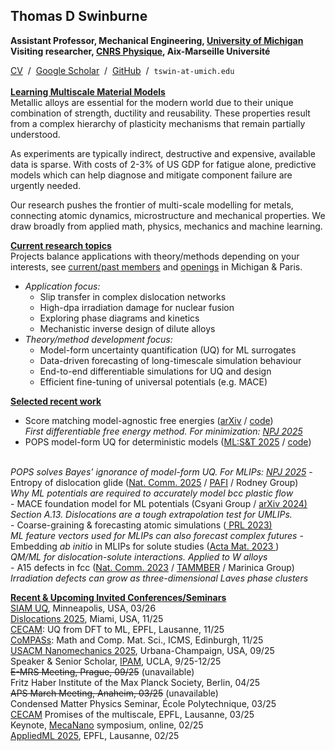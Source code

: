 ## Thomas D Swinburne
<strong>Assistant Professor, Mechanical Engineering, <a href="https://me.engin.umich.edu/" target="_new">University of Michigan</a><br>
Visiting researcher, <a href="http://www.cnrs.fr" target="_new">CNRS Physique</a>, Aix-Marseille Université</strong>

<a href="pdf/CV-TomSwinburne-2024.pdf" target="_new">CV</a>
&nbsp;/&nbsp;
<a href="https://scholar.google.com/citations?hl=en&user=vgHQd9cAAAAJ&view_op=list_works&sortby=pubdate" target="_new">Google Scholar</a>
&nbsp;/&nbsp;
<a href="https://github.com/tomswinburne/" target="_new">GitHub</a>
&nbsp;/&nbsp;
<code>tswin-at-umich.edu</code>
<br>
<br>
<u><strong>Learning Multiscale Material Models</strong></u><br>
Metallic alloys are essential for the modern world due to their unique combination of strength, ductility and reusability. These properties result from a complex hierarchy of plasticity mechanisms that remain partially understood.

As experiments are typically indirect, destructive and expensive, available data is sparse. With costs of 2-3% of US GDP for fatigue alone, predictive models which can help diagnose and mitigate component failure are urgently needed.

Our research pushes the frontier of multi-scale modelling for metals, connecting atomic dynamics, microstructure and mechanical properties. We draw broadly from applied math, physics, mechanics and machine learning.

<u><strong>Current research topics</strong></u><br>
Projects balance applications with theory/methods depending on your interests, see 
<a href="/team">current/past members</a> and <a href="/openings">openings</a> in Michigan & Paris.
- <em>Application focus:</em>
    - Slip transfer in complex dislocation networks
    - High-dpa irradiation damage for nuclear fusion
    - Exploring phase diagrams and kinetics
    - Mechanistic inverse design of dilute alloys
- <em>Theory/method development focus:</em>
    - Model-form uncertainty quantification (UQ) for ML surrogates
    - Data-driven forecasting of long-timescale simulation behaviour
    - End-to-end differentiable simulations for UQ and design
    - Efficient fine-tuning of universal potentials (e.g. MACE)

<u><strong>Selected recent work</strong></u>
- Score matching model-agnostic free energies (<a href="https://arxiv.org/abs/2502.18191" target="_new">arXiv</a> / <a href="https://github.com/tomswinburne/DescriptorDOS" target="_new">code</a>)<br>
<em>First differentiable free energy method. For minimization: <a href="https://www.nature.com/articles/s41524-024-01506-0" _target="_new">NPJ 2025</a></em>
- POPS model-form UQ for deterministic models (<a href="https://iopscience.iop.org/article/10.1088/2632-2153/ad9fce/meta" _target="_new">ML:S&T 2025</a> / <a href="https://github.com/tomswinburne/POPS-Regression" target="_new">code</a>)
<br>
<em>POPS solves Bayes' ignorance of model-form UQ. For MLIPs: <a href="https://arxiv.org/abs/2502.07104" target="_new">NPJ 2025</a></em>
- Entropy of dislocation glide (<a href="https://arxiv.org/abs/2410.04813" target="_new" >Nat. Comm. 2025</a> / <a href="https://github.com/tomswinburne/pafi" target="_new">PAFI</a> / Rodney Group)
<br>
<em>Why ML potentials are required to accurately model bcc plastic flow</em>
<br>
- MACE foundation model for ML potentials (Csyani Group / <a href="https://arxiv.org/abs/2401.00096" target="_new" >arXiv 2024)</a><br>
<em>Section A.13. Dislocations are a tough extrapolation test for UMLIPs.</em>
<br>
- Coarse-graining & forecasting atomic simulations
(<a href="http://dx.doi.org/10.1103/PhysRevLett.131.236101" target="_new" > PRL 2023)</a><br>
<em>ML feature vectors used for MLIPs can also forecast complex futures</em>
- Embedding <em>ab initio</em> in MLIPs for solute studies
(<a href="https://doi.org/10.1016/j.actamat.2023.118734" target="_new" >Acta Mat. 2023 </a>)
<br>
<em>QM/ML for dislocation-solute interactions. Applied to W alloys</em><br>
- A15 defects in fcc (<a href="https://www.nature.com/articles/s41467-023-38729-6" target="_new" >Nat. Comm. 2023</a> / <a href="https://github.com/tomswinburne/tammber" target="_new">TAMMBER</a> / Marinica Group)
<br>
<em>Irradiation defects can grow as three-dimensional Laves phase clusters</em>

<br>

<u><strong>Recent & Upcoming Invited Conferences/Seminars</strong></u><br>
<a href="https://www.siam.org/conferences-events/siam-conferences/uq26/" target="_new">SIAM UQ</a>, Minneapolis, USA, 03/26<br>
<a href="https://www.coe.miami.edu/events/dislocations-conference/index.html" target="_new">Dislocations 2025</a>, Miami, USA, 11/25<br>
<a href="https://www.cecam.org/workshop-details/uncertainty-quantification-in-atomistic-modeling-from-uncertainty-aware-density-functional-theory-to-machine-learning-1380" target="_new">CECAM</a>: UQ from DFT to ML, EPFL, Lausanne, 11/25<br>
<a href="https://www.icms.org.uk/workshops" target="_new">CoMPASs</a>: Math and Comp. Mat. Sci., ICMS, Edinburgh, 11/25<br>
<a href="https://nanomaterials2025.usacm.org" target="_new">USACM Nanomechanics 2025</a>, Urbana-Champaign, USA, 09/25<br>
Speaker & Senior Scholar, <a href="https://www.ipam.ucla.edu/programs/long-programs/bridging-the-gap-transitioning-from-deterministic-to-stochastic-interaction-modeling-in-electrochemistry/" target="_new">IPAM</a>, UCLA, 9/25-12/25
<br><s>E-MRS Meeting, Prague, 09/25</s> (unavailable)<br>
Fritz Haber Institute of the Max Planck Society, Berlin, 04/25
<br><s>APS March Meeting, Anaheim, 03/25</s> (unavailable)
<br>Condensed Matter Physics Seminar, École Polytechnique, 03/25<br>
<a href="https://www.cecam.org/workshop-details/fulfilling-the-multiscale-promise-in-materials-getting-information-out-of-the-atomistic-scale-1283" target="_new">CECAM</a> Promises of the multiscale, EPFL, Lausanne, 03/25<br>
Keynote, <a href="https://mecanano.com/working-groups/wg2/" target="_new">MecaNano</a> symposium, online, 02/25<br>
<a href="https://2025.appliedmldays.org/" target="_new">AppliedML 2025</a>, EPFL, Lausanne, 02/25<br>
<!--<br>
Evening Symposium, IPAM Reunion, Lake Arrowhead, 12/24<br>
<a href="https://www.mrs.org/meetings-events/annual-meetings/2024-mrs-fall-meeting/symposium-sessions/call-for-papers/2024-fall-meeting/Symposium_MT01" target="_new">MRS Fall</a> Meeting, Boston, 12/24<br>
<a href="https://www.polytechnique.edu/education/departements-denseignement-et-de-recherche/departement-de-physique/seminaires-et-conferences" target="_new">General Physics Seminar</a>, École Polytechnique, 11/24<br>
<a href="https://ukaea.zoom.us/webinar/register/WN_w6W5HMKfSwug8ZIFYRQf9g#/registration" ttarget="_new">International Nuclear Engineering Consortium</a>, MIT/Oxford, 11/24<br>
<a href="https://eng.ox.ac.uk/solidmech/seminars/" target="_new">Engineering Seminar</a>, U Oxford, 10/24<br>
<a href="https://www.ch.cam.ac.uk/talk/216568" target="_new">Chemistry Seminar</a>, U Cambridge, 10/24<br>
<a href="https://indico3.mpi-magdeburg.mpg.de/event/40/" target="_new">UQ Meeting</a>, Max Planck Magdeburg, 8/24<br>
Hattrick-Simpers Group Seminar, U Toronto, 7/24<br>
<a href="https://www.cimtec-congress.org/" target="_new">CIMTEC</a> Conference, Tuscany, 6/24<br>
Senior Scholar, <a href="https://www.imsi.institute/activities/data-driven-materials-informatics/" target="_new">
IMSI</a>, U Chicago, 3/24-6/24 (<a href="https://www.imsi.institute/videos/descriptor-coarse-graining-and-forecasting-atomic-simulations/" target="_new">video</a>)<br>-->

